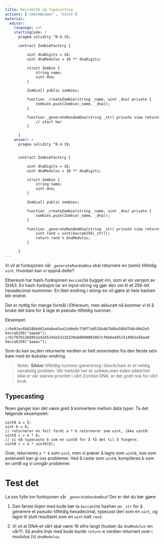 ```yaml
---
title: Keccak256 og Typecasting
actions: ['checkAnswer', 'hints']
material:
  editor:
    language: sol
    startingCode: |
      pragma solidity ^0.4.19;

      contract ZombieFactory {

          uint dnaDigits = 16;
          uint dnaModulus = 10 ** dnaDigits;

          struct Zombie {
              string name;
              uint dna;
          }

          Zombie[] public zombies;

          function _createZombie(string _name, uint _dna) private {
              zombies.push(Zombie(_name, _dna));
          } 

          function _generateRandomDna(string _str) private view returns (uint) {
              // start her
          }

      }
    answer: >
      pragma solidity ^0.4.19;


      contract ZombieFactory {

          uint dnaDigits = 16;
          uint dnaModulus = 10 ** dnaDigits;

          struct Zombie {
              string name;
              uint dna;
          }

          Zombie[] public zombies;

          function _createZombie(string _name, uint _dna) private {
              zombies.push(Zombie(_name, _dna));
          } 

          function _generateRandomDna(string _str) private view returns (uint) {
              uint rand = uint(keccak256(_str));
              return rand % dnaModulus;
          }

      }
---
```


Vi vil at funksjonen vår `_generateRandomDna` skal returnere en (semi) tilfeldig `uint`. Hvordan kan vi oppnå dette?

Ethereum har hash-funksjonen `keccak256` bygget inn, som er en versjon av SHA3. En hash-funksjon tar en input-string og gjør den om til et 256-bit hexadecimal nummmer. En liten endring i string-en vil gjøre at hele hashen blir endret.

Det er nyttig for mange formål i Ethereum, men akkuratt nå kommer vi til å bruke det bare for å lage et pseudo-tilfeldig nummer.

Eksempel:

```
//6e91ec6b618bb462a4a6ee5aa2cb0e9cf30f7a052bb467b0ba58b8748c00d2e5
keccak256("aaaab");
//b1f078126895a1424524de5321b339ab00408010b7cf0e6ed451514981e58aa9
keccak256("aaaac");
```

Som du kan se,den returnerte verdien er helt annerledes fra den første selv bare med én bokstav-endring.

> Noter: **Sikker** tilfeldig nummer generering i blockchain er et veldig vanskelig problem. Vår metode her er usikker,men siden sikkerhet ikke er vår største prioritet i vårt Zombie DNA, er det godt nok for vårt bruk.

## Typecasting

Noen ganger kan det være greit å konvertere mellom data typer. Ta det følgende eksempelet:

```
uint8 a = 5;
uint b = 6;
// returnerer en feil fordi a * b returnerer som uint, ikke uint8:
uint8 c = a * b; 
// vi må typecaste b som en uint8 for å få det til å fungere:
uint8 c = a * uint8(b); 
```

Over, returneres `a * b` som `uint`, men vi prøver å lagre som  `uint8`, noe som potensielt kan gi oss problemer. Ved å caste som `uint8`, kompileres b som en uint8 og vi unngår problemer.

# Test det

La oss fylle inn funksjonen vår `_generateRandomDna`! Der er det du bør gjøre:

1. Den første linjen med kode bør ta `keccak256` hashen av `_str` for å generere et pseudo-tilfeldig hexadecimal, typecast den som en `uint`, og lagre til slutt resultatet som en `uint` kalt `rand`.

2. Vi vil at DNA-et vårt skal være 16 sifre langt (husker du `dnaModulus`-en vår?). Så andre linje med kode burde `return`-e verdien returnert over i  modulus (`%`) `dnaModulus`.
